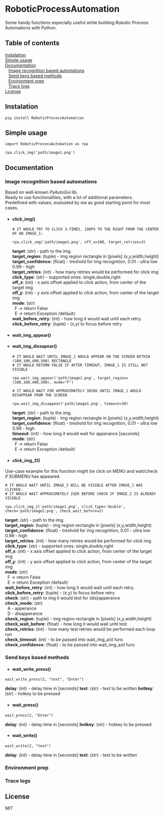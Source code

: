 # RoboticProcessAutomation
Some handy functions especially useful while building Robotic Process Automations with Python.

## Table of contents

[Instalation](#instalation) <br />
[Simple usage](#simple-usage) <br />
[Documentation](#documentation) <br />
&ensp; [Image recognition based automations](#image-recognition-based-automations) <br />
&ensp; [Send keys based methods](#send-keys-based-methods) <br />
&ensp; [Environment prep](#environment-prep) <br />
&ensp; [Trace logs](#trace-logs) <br />
[License](#license)

## Instalation
```
pip install RoboticProcessAutomation
```

## Simple usage
```
import RoboticProcessAutomation as rpa

rpa.click_img('path/image1.png')
```

## Documentation

### Image recognition based automations
Based on well-known *PyAutoGui* lib. <br />
Ready to use functionalities, with a lot of additional parameters. <br />
Predefined with values, evaluated by me as good starting point for most cases.

* #### click_img()
  ```
  # IT WOULD TRY TO CLICK 3-TIMES, 100PX TO THE RIGHT FROM THE CENTER OF AN IMAGE_1:

  rpa.click_img('path/image1.png', off_x=100, target_retries=3)
  ```

  <strong>target</strong>: (str) - path to the img. <br />
  <strong>target_region</strong>: (tuple) - img region rectangle in [pixels] (x,y,width,height) <br />
  <strong>target_confidence</strong>: (float) - treshold for img recognition, 0.01 - ultra low 0.99 - high <br />
  <strong>target_retries</strong>: (int) - how many retries would be performed for click img <br />
  <strong>click_type</strong>: (str) - supported ones: single,double,right <br />
  <strong>off_x</strong>: (int) - x axis offset applied to click action, from center of the target img  <br />
  <strong>off_y</strong>: (int) - y axis offset applied to click action, from center of the target img  <br />
  <strong>mode</strong>: (str) <br />
  &nbsp; F -> return False  <br />
  &nbsp; E -> return Exception /default/ <br />
  <strong>wait_before_retry</strong>: (int) - how long it would wait until each retry. <br />
  <strong>click_before_retry</strong>: (tuple) - (x,y) to focus before retry <br />

* #### wait_img_appear()
* #### wait_img_dissapear()
  ```
  # IT WOULD WAIT UNTIL IMAGE_1 WOULD APPEAR ON THE SCREEN WITHIN (100,100,400,500) RECTANGLE
  # IT WOULD RETURN FALSE IF AFTER TIMEOUT, IMAGE_1 IS STILL NOT VISIBLE
  
  rpa.wait_img_appear('path/image1.png', target_region=(100,100,400,500), mode="F")
  
  # IT WOULD WAIT FOR APPROXIMATELY 30SEK UNTIL IMAGE_1 WOULD DISAPPEAR FROM THE SCREEN
  
  rpa.wait_img_disappear('path/image1.png', timeout=30)
  ```
  <strong>target</strong>: (str) - path to the img. <br />
  <strong>target_region</strong>: (tuple) - img region rectangle in [pixels] (x,y,width,height) <br />
  <strong>target_confidence</strong>: (float) - treshold for img recognition, 0.01 - ultra low 0.99 - high <br />
  <strong>timeout</strong>: (int) - how long it would wait for apperance [seconds]  <br />
  <strong>mode</strong>: (str) <br />
  &nbsp;  F -> return False <br />
  &nbsp;  E -> return Exception /default/ <br />
  
* #### click_img_2()
Use-case example for this function might be click on MENU and wait/check if SUBMENU has appeared.

```
# IT WOULD WAIT UNTIL IMAGE_2 WILL BE VISIBLE AFTER IMAGE_1 WAS CLICKED.
# IT WOULD WAIT APPROXIMATELY 2SEK BEFORE CHECK IF IMAGE_2 IS ALREADY VISIBLE

rpa.click_img_2('path/image1.png', click_type='double', check='path/image2.png', check_wait_before=2)
```

<strong>target</strong>: (str) - path to the img.<br />
<strong>target_region</strong>: (tuple) - img region rectangle in [pixels] (x,y,width,height)<br />
<strong>target_confidence</strong>: (float) - treshold for img recognition, 0.01 - ultra low 0.99 - high<br />
<strong>target_retries</strong>: (int) - how many retries would be performed for click img<br />
<strong>click_type</strong>: (str) - supported ones: single,double,right<br />
<strong>off_x</strong>: (int) - x axis offset applied to click action, from center of the target img <br />
<strong>off_y</strong>: (int) - y axis offset applied to click action, from center of the target img <br />
<strong>mode</strong>: (str)<br />
&nbsp;   F -> return False <br />
&nbsp;   E -> return Exception /default/<br />
<strong>wait_before_retry</strong>: (int) - how long it would wait until each retry.<br />
<strong>click_before_retry</strong>: (tuple) - (x,y) to focus before retry<br />
<strong>check</strong>: (str) - path to img it would test for (dis)apperance<br />
<strong>check_mode</strong>: (str)<br />
 &nbsp;  A - apperance<br />
 &nbsp;  D - disapperance<br />
<strong>check_region</strong>: (tuple) - img region rectangle in [pixels] (x,y,width,height)<br />
<strong>check_wait_before</strong>: (float) - how long it would wait until test<br />
<strong>check_retries</strong>: (int) - how many test retries would be performed each loop run<br />
<strong>check_timeout</strong>: (int) - to be passed into wait_img_a/d func <br />
<strong>check_confidence</strong>: (float) - to be passed into wait_img_a/d func <br />

### Send keys based methods

* #### wait_write_press()

```
wait_write_press(2, "text", "Enter")
```

<strong>delay</strong>: (int) - delay time in [seconds]
<strong>text</strong>: (str) - text to be written
<strong>hotkey</strong>: (str) - hotkey to be pressed

* #### wait_press()

```
wait_press(2, "Enter")
```

<strong>delay</strong>: (int) - delay time in [seconds]
<strong>hotkey</strong>: (str) - hotkey to be pressed

* #### wait_write()

```
wait_write(2, "text")
```

<strong>delay</strong>: (int) - delay time in [seconds]
<strong>text</strong>: (str) - text to be written

### Environment prep

### Trace logs

## License
MIT
